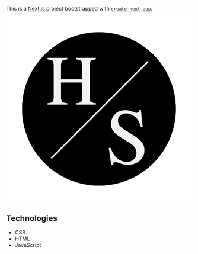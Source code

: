 This is a [Next.js](https://nextjs.org/) project bootstrapped with [`create-next-app`](https://github.com/vercel/next.js/tree/canary/packages/create-next-app).

![Alt text](public/images/healthstat_logo.png?raw=true)

## Technologies
* CSS
* HTML
* JavaScript
